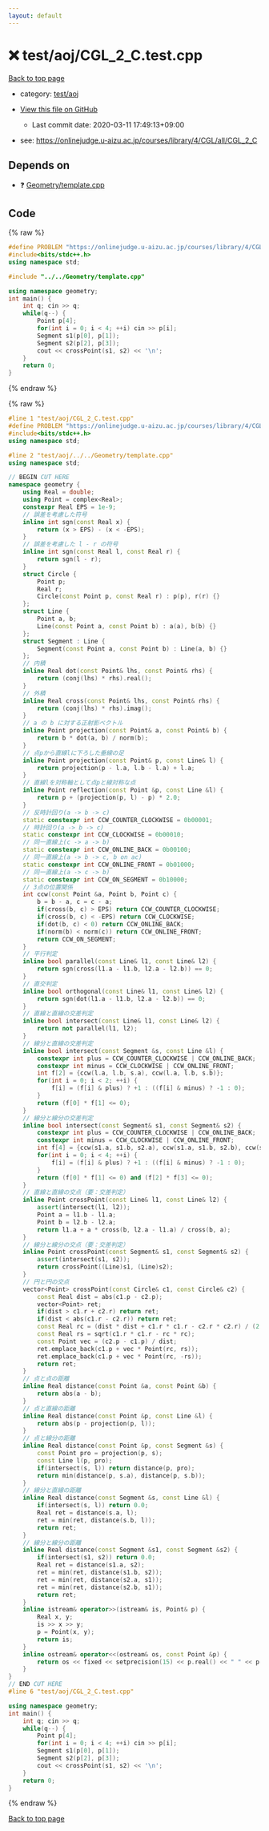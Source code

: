 ```yaml
---
layout: default
---
```


<!-- mathjax config similar to math.stackexchange -->
<script type="text/javascript" async
  src="https://cdnjs.cloudflare.com/ajax/libs/mathjax/2.7.5/MathJax.js?config=TeX-MML-AM_CHTML">
</script>
<script type="text/x-mathjax-config">
  MathJax.Hub.Config({
    TeX: { equationNumbers: { autoNumber: "AMS" }},
    tex2jax: {
      inlineMath: [ ['$','$'] ],
      processEscapes: true
    },
    "HTML-CSS": { matchFontHeight: false },
    displayAlign: "left",
    displayIndent: "2em"
  });
</script>

<script type="text/javascript" src="https://cdnjs.cloudflare.com/ajax/libs/jquery/3.4.1/jquery.min.js"></script>
<script src="https://cdn.jsdelivr.net/npm/jquery-balloon-js@1.1.2/jquery.balloon.min.js" integrity="sha256-ZEYs9VrgAeNuPvs15E39OsyOJaIkXEEt10fzxJ20+2I=" crossorigin="anonymous"></script>
<script type="text/javascript" src="../../../assets/js/copy-button.js"></script>
<link rel="stylesheet" href="../../../assets/css/copy-button.css" />


# :x: test/aoj/CGL_2_C.test.cpp

<a href="../../../index.html">Back to top page</a>

* category: <a href="../../../index.html#0d0c91c0cca30af9c1c9faef0cf04aa9">test/aoj</a>
* <a href="{{ site.github.repository_url }}/blob/master/test/aoj/CGL_2_C.test.cpp">View this file on GitHub</a>
    - Last commit date: 2020-03-11 17:49:13+09:00


* see: <a href="https://onlinejudge.u-aizu.ac.jp/courses/library/4/CGL/all/CGL_2_C">https://onlinejudge.u-aizu.ac.jp/courses/library/4/CGL/all/CGL_2_C</a>


## Depends on

* :question: <a href="../../../library/Geometry/template.cpp.html">Geometry/template.cpp</a>


## Code

<a id="unbundled"></a>
{% raw %}
```cpp
#define PROBLEM "https://onlinejudge.u-aizu.ac.jp/courses/library/4/CGL/all/CGL_2_C"
#include<bits/stdc++.h>
using namespace std;

#include "../../Geometry/template.cpp"

using namespace geometry;
int main() {
	int q; cin >> q;
	while(q--) {
		Point p[4];
		for(int i = 0; i < 4; ++i) cin >> p[i];
		Segment s1(p[0], p[1]);
		Segment s2(p[2], p[3]);
		cout << crossPoint(s1, s2) << '\n';
	}
	return 0;
}

```
{% endraw %}

<a id="bundled"></a>
{% raw %}
```cpp
#line 1 "test/aoj/CGL_2_C.test.cpp"
#define PROBLEM "https://onlinejudge.u-aizu.ac.jp/courses/library/4/CGL/all/CGL_2_C"
#include<bits/stdc++.h>
using namespace std;

#line 2 "test/aoj/../../Geometry/template.cpp"
using namespace std;

// BEGIN CUT HERE
namespace geometry {
	using Real = double;
	using Point = complex<Real>;
	constexpr Real EPS = 1e-9;
	// 誤差を考慮した符号
	inline int sgn(const Real x) {
		return (x > EPS) - (x < -EPS);
	}
	// 誤差を考慮した l - r の符号
	inline int sgn(const Real l, const Real r) {
		return sgn(l - r);
	}
	struct Circle {
		Point p;
		Real r;
		Circle(const Point p, const Real r) : p(p), r(r) {}
	};
	struct Line {
		Point a, b;
		Line(const Point a, const Point b) : a(a), b(b) {}
	};
	struct Segment : Line {
		Segment(const Point a, const Point b) : Line(a, b) {}
	};
	// 内積
	inline Real dot(const Point& lhs, const Point& rhs) {
		return (conj(lhs) * rhs).real();
	}
	// 外積
	inline Real cross(const Point& lhs, const Point& rhs) {
		return (conj(lhs) * rhs).imag();
	}
	// a の b に対する正射影ベクトル
	inline Point projection(const Point& a, const Point& b) {
		return b * dot(a, b) / norm(b);
	}
	// 点pから直線lに下ろした垂線の足
	inline Point projection(const Point& p, const Line& l) {
		return projection(p - l.a, l.b - l.a) + l.a;
	}
	// 直線lを対称軸として点pと線対称な点
	inline Point reflection(const Point &p, const Line &l) {
		return p + (projection(p, l) - p) * 2.0;
	}
	// 反時計回り(a -> b -> c)
	static constexpr int CCW_COUNTER_CLOCKWISE = 0b00001;
	// 時計回り(a -> b -> c)
	static constexpr int CCW_CLOCKWISE = 0b00010;
	// 同一直線上(c -> a -> b)
	static constexpr int CCW_ONLINE_BACK = 0b00100;
	// 同一直線上(a -> b -> c, b on ac)
	static constexpr int CCW_ONLINE_FRONT = 0b01000;
	// 同一直線上(a -> c -> b)
	static constexpr int CCW_ON_SEGMENT = 0b10000;
	// 3点の位置関係
	int ccw(const Point &a, Point b, Point c) {
		b = b - a, c = c - a;
		if(cross(b, c) > EPS) return CCW_COUNTER_CLOCKWISE;
		if(cross(b, c) < -EPS) return CCW_CLOCKWISE;
		if(dot(b, c) < 0) return CCW_ONLINE_BACK;
		if(norm(b) < norm(c)) return CCW_ONLINE_FRONT;
		return CCW_ON_SEGMENT;
	}
	// 平行判定
	inline bool parallel(const Line& l1, const Line& l2) {
		return sgn(cross(l1.a - l1.b, l2.a - l2.b)) == 0;
	}
	// 直交判定
	inline bool orthogonal(const Line& l1, const Line& l2) {
		return sgn(dot(l1.a - l1.b, l2.a - l2.b)) == 0;
	}
	// 直線と直線の交差判定
	inline bool intersect(const Line& l1, const Line& l2) {
		return not parallel(l1, l2);
	}
	// 線分と直線の交差判定
	inline bool intersect(const Segment &s, const Line &l) {
		constexpr int plus = CCW_COUNTER_CLOCKWISE | CCW_ONLINE_BACK;
		constexpr int minus = CCW_CLOCKWISE | CCW_ONLINE_FRONT;
		int f[2] = {ccw(l.a, l.b, s.a), ccw(l.a, l.b, s.b)};
		for(int i = 0; i < 2; ++i) {
			f[i] = (f[i] & plus) ? +1 : ((f[i] & minus) ? -1 : 0);
		}
		return (f[0] * f[1] <= 0);
	}
	// 線分と線分の交差判定
	inline bool intersect(const Segment& s1, const Segment& s2) {
		constexpr int plus = CCW_COUNTER_CLOCKWISE | CCW_ONLINE_BACK;
		constexpr int minus = CCW_CLOCKWISE | CCW_ONLINE_FRONT;
		int f[4] = {ccw(s1.a, s1.b, s2.a), ccw(s1.a, s1.b, s2.b), ccw(s2.a, s2.b, s1.a), ccw(s2.a, s2.b, s1.b)};
		for(int i = 0; i < 4; ++i) {
			f[i] = (f[i] & plus) ? +1 : ((f[i] & minus) ? -1 : 0);
		}
		return (f[0] * f[1] <= 0) and (f[2] * f[3] <= 0);
	}
	// 直線と直線の交点（要：交差判定）
	inline Point crossPoint(const Line& l1, const Line& l2) {
		assert(intersect(l1, l2));
		Point a = l1.b - l1.a;
		Point b = l2.b - l2.a;
		return l1.a + a * cross(b, l2.a - l1.a) / cross(b, a);
	}
	// 線分と線分の交点（要：交差判定）
	inline Point crossPoint(const Segment& s1, const Segment& s2) {
		assert(intersect(s1, s2));
		return crossPoint((Line)s1, (Line)s2);
	}
	// 円と円の交点
	vector<Point> crossPoint(const Circle& c1, const Circle& c2) {
		const Real dist = abs(c1.p - c2.p);
		vector<Point> ret;
		if(dist > c1.r + c2.r) return ret;
		if(dist < abs(c1.r - c2.r)) return ret;
		const Real rc = (dist * dist + c1.r * c1.r - c2.r * c2.r) / (2 * dist);
		const Real rs = sqrt(c1.r * c1.r - rc * rc);
		const Point vec = (c2.p - c1.p) / dist;
		ret.emplace_back(c1.p + vec * Point(rc, rs));
		ret.emplace_back(c1.p + vec * Point(rc, -rs));
		return ret;
	}
	// 点と点の距離
	inline Real distance(const Point &a, const Point &b) {
		return abs(a - b);
	}
	// 点と直線の距離
	inline Real distance(const Point &p, const Line &l) {
		return abs(p - projection(p, l));
	}
	// 点と線分の距離
	inline Real distance(const Point &p, const Segment &s) {
		const Point pro = projection(p, s);
		const Line l(p, pro);
		if(intersect(s, l)) return distance(p, pro);
		return min(distance(p, s.a), distance(p, s.b));
	}
	// 線分と直線の距離
	inline Real distance(const Segment &s, const Line &l) {
		if(intersect(s, l)) return 0.0;
		Real ret = distance(s.a, l);
		ret = min(ret, distance(s.b, l));
		return ret;
	}
	// 線分と線分の距離
	inline Real distance(const Segment &s1, const Segment &s2) {
		if(intersect(s1, s2)) return 0.0;
		Real ret = distance(s1.a, s2);
		ret = min(ret, distance(s1.b, s2));
		ret = min(ret, distance(s2.a, s1));
		ret = min(ret, distance(s2.b, s1));
		return ret;
	}
	inline istream& operator>>(istream& is, Point& p) {
		Real x, y;
		is >> x >> y;
		p = Point(x, y);
		return is;
	}
	inline ostream& operator<<(ostream& os, const Point &p) {
		return os << fixed << setprecision(15) << p.real() << " " << p.imag();
	}
}
// END CUT HERE
#line 6 "test/aoj/CGL_2_C.test.cpp"

using namespace geometry;
int main() {
	int q; cin >> q;
	while(q--) {
		Point p[4];
		for(int i = 0; i < 4; ++i) cin >> p[i];
		Segment s1(p[0], p[1]);
		Segment s2(p[2], p[3]);
		cout << crossPoint(s1, s2) << '\n';
	}
	return 0;
}

```
{% endraw %}

<a href="../../../index.html">Back to top page</a>

